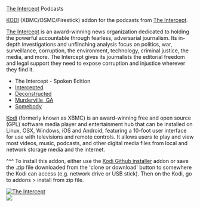<a href="www.theintercept.com">The Intercept</a> Podcasts

<a href="kodi.tv">KODI<a> (XBMC/OSMC/Firestick) addon for the podcasts from <a href="https://theintercept.com/podcasts">The Intercept</a>.<br>

<a href="https://theintercept.com/">The Intercept</a> is an award-winning news organization dedicated to holding the powerful accountable through fearless, adversarial journalism. Its in-depth investigations and unflinching analysis focus on politics, war, surveillance, corruption, the environment, technology, criminal justice, the media, and more. The Intercept gives its journalists the editorial freedom and legal support they need to expose corruption and injustice wherever they find it.<br>

- The Intercept - Spoken Edition<br>
- <a href="https://employees.raleighnc.gov/+CSCOE+/logon.html?a0=24&a1=&a2=&a3=1#form_title_text">Intercepted</a><br>
- <a href="https://theintercept.com/podcasts/deconstructed">Deconstructed<br>
- <a href="https://theintercept.com/podcasts/murderville">Murderville, GA<br>
- <a href="https://theintercept.com/podcasts/somebody">Somebody<br>

<a href="www.kodi.tv">Kodi</a> (formerly known as XBMC) is an award-winning free and open source (GPL) software media player and entertainment hub that can be installed on Linux, OSX, Windows, iOS and Android, featuring a 10-foot user interface for use with televisions and remote controls. It allows users to play and view most videos, music, podcasts, and other digital media files from local and network storage media and the internet.<br>

^^^ To install this addon, either use the <a href="https://www.tvaddons.co/github-browser-kodi/">Kodi Github installer</a> addon or save the .zip file downloaded from the 'clone or download' button to somewhere the Kodi can access (e.g. network drive or USB stick). Then on the Kodi, go to addons > install from zip file.<br>

<a href="https://www.theintercept.com"><img src="https://proxy.duckduckgo.com/iu/?u=https%3A%2F%2Fcdn01.theintercept.com%2Fstatic%2Flogo-rectangle.png&f=1" alt="The Intercept">
<br><a href="http://www.kodi.tv"><img src="https://kodi.tv/sites/default/files/page/field_image/about--devices.jpg">
